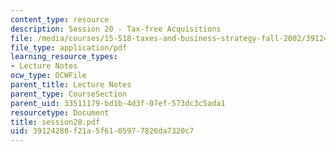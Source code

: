 ```yaml
---
content_type: resource
description: Session 20 - Tax-free Acquisitions
file: /media/courses/15-518-taxes-and-business-strategy-fall-2002/39124280f21a5f6105977826da7320c7_session20.pdf
file_type: application/pdf
learning_resource_types:
- Lecture Notes
ocw_type: OCWFile
parent_title: Lecture Notes
parent_type: CourseSection
parent_uid: 33511179-bd1b-4d3f-07ef-573dc3c5ada1
resourcetype: Document
title: session20.pdf
uid: 39124280-f21a-5f61-0597-7826da7320c7
---
```

